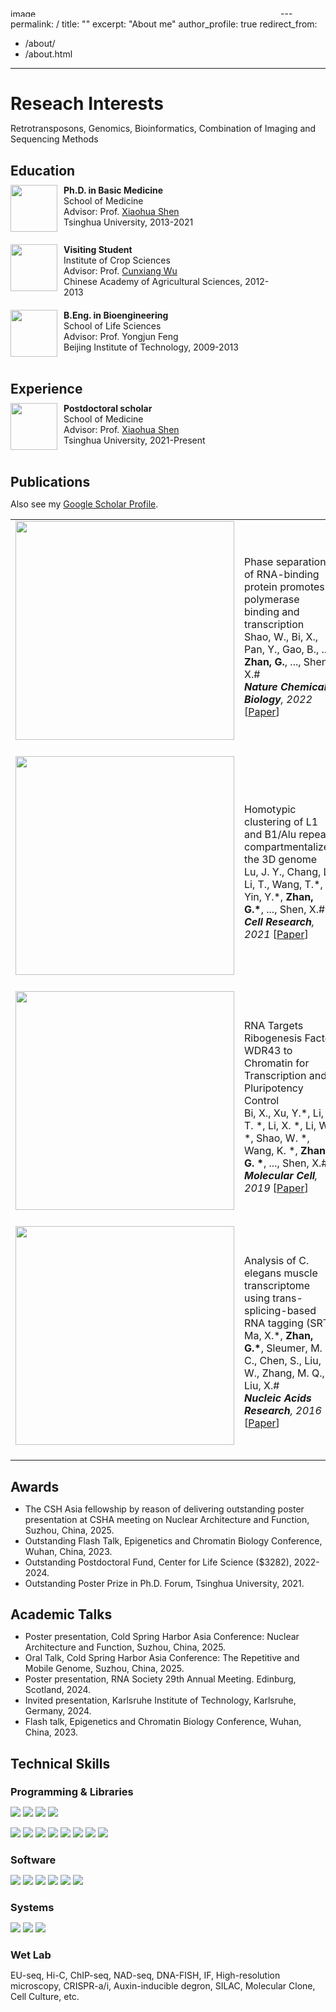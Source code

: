 <img width="432" height="13" alt="image" src="https://github.com/user-attachments/assets/e26bfc14-a420-4903-9bd4-8b9141c7e86d" />---
permalink: /
title: ""
excerpt: "About me"
author_profile: true
redirect_from: 
  - /about/
  - /about.html
---


Reseach Interests
======
Retrotransposons, Genomics, Bioinformatics, Combination of Imaging and Sequencing Methods

Education
------
<meta http-equiv="Content-Type" content="text/html;charset=utf-8">
<style type="text/css">
*{padding:0;margin:0;}
.media{width:100%;margin:0 auto;border:0 solid #ccc;padding:10px 0;}
.media:after{clear:both;display:block;width:0;height:0;content:""}
.pull-left{float:left;border:0 solid #ccc}
.pull-left img{width:75px;}
.media-body{width:70%;float:left;margin-left:10px;}
</style>


<div class="media">
    <span class="pull-left"><img src="images/thu.png" width="75px" height="75px"/></span>
    <div class="media-body">
        <div><span style="font-weight: bold">Ph.D. in Basic Medicine</span></div>
        <div>School of Medicine</div>
        <div>Advisor: Prof. <a href="https://www.xshenlab.com" target="_blank">Xiaohua Shen</a></div>
        <div>Tsinghua University, 2013-2021</div>
    </div>
</div>

<div class="media">
    <span class="pull-left"><img src="images/CAAS.jpeg" width="75px" height="75px"/></span>
    <div class="media-body">
        <div><span style="font-weight: bold">Visiting Student</span></div>
        <div>Institute of Crop Sciences</div>
        <div>Advisor: Prof. <a href="http://icscaas.com.cn/rctd/cxtd/ddyzjzcxyxpzxy/gg_8/101715.htm" target="_blank">Cunxiang Wu</a></div>
        <div>Chinese Academy of Agricultural Sciences, 2012-2013</div>
    </div>
</div>
<div class="media">
    <span class="pull-left"><img src="images/bit.png" width="75px" height="75px"/></span>
    <div class="media-body">
        <div><span style="font-weight: bold">B.Eng. in Bioengineering </span></div>
      <div>School of Life Sciences</div>  
      <div>Advisor: Prof. <a target="_blank">Yongjun Feng</a></div>
        <div>Beijing Institute of Technology, 2009-2013</div>
    </div>
</div>




Experience
------

<div class="media">
    <span class="pull-left"><img src="images/thu.png" width="75px" height="75px"/></span>
    <div class="media-body">
        <div><span style="font-weight: bold">Postdoctoral scholar</span></div>
        <div>School of Medicine</div>
        <div>Advisor: Prof. <a href="https://www.xshenlab.com" target="_blank">Xiaohua Shen</a></div>
        <div>Tsinghua University, 2021-Present</div>
    </div>
</div>


Publications
------
<style>
.pub_title{font-size:16px;}
.pub_author{font-size:16px;}
.pub_journal{font-size:16px;}
.subtitle{ 
    font-size:16px;           
    width: 100%;  
    height: 40px; 
    text-align:center     
} 
</style>

Also see my [Google Scholar Profile](https://scholar.google.com/citations?user=vnMn6S8AAAAJ).

<table>
<tr>
<td><img class="proj_thumb" src="images/publications/NCB_2022.png" width="350px" alt=""/>&nbsp;</td>
<td><div class="pub_title"> Phase separation of RNA-binding protein promotes polymerase binding and transcription </div>

<div class="pub_author"> Shao, W., Bi, X., Pan, Y., Gao, B., ... <b>Zhan, G.</b>, ..., Shen, X.#</div>
<div class="pub_journal"><i><b>Nature Chemical Biology</b>, 2022</i> [<a href="https://doi.org/10.1038/s41589-021-00904-5">Paper</a>]  </div>

</td>
</tr>

<tr>
<td><img class="proj_thumb" src="images/publications/CellRes_2021.png" width="350px" alt=""/>&nbsp;</td>
<td><div class="pub_title"> Homotypic clustering of L1 and B1/Alu repeats compartmentalizes the 3D genome </div>

<div class="pub_author"> Lu, J. Y., Chang, L., Li, T., Wang, T.*, Yin, Y.*, <b>Zhan, G.*</b>, ..., Shen, X.# </div>
<div class="pub_journal"><i><b>Cell Research</b>, 2021</i> [<a href="https://doi.org/10.1038/s41422-020-00466-6">Paper</a>]</div>

</td>
</tr>

<tr>
<td><img class="proj_thumb" src="images/publications/MolCell_2019.jpg" width="350px" alt=""/>&nbsp;</td>
<td><div class="pub_title"> RNA Targets Ribogenesis Factor WDR43 to Chromatin for Transcription and Pluripotency Control </div>

<div class="pub_author"> Bi, X., Xu, Y.*, Li, T. *, Li, X. *, Li, W. *, Shao, W. *, Wang, K. *, <b>Zhan, G. *</b>, ..., Shen, X.# </div>
<div class="pub_journal"><i><b>Molecular Cell</b>, 2019</i> [<a href="https://doi.org/10.1016/j.molcel.2019.05.007">Paper</a>]</div>

</td>
</tr>

<tr>
<td><img class="proj_thumb" src="images/publications/NAR_2016.jpeg" width="350px" alt=""/>&nbsp;</td>
<td><div class="pub_title"> Analysis of C. elegans muscle transcriptome using trans-splicing-based RNA tagging (SRT) </div>

<div class="pub_author"> Ma, X.*, <b>Zhan, G.*</b>, Sleumer, M. C., Chen, S., Liu, W., Zhang, M. Q., Liu, X.# </div>
<div class="pub_journal"><i><b>Nucleic Acids Research</b>, 2016</i> [<a href="https://doi.org/10.1093/nar/gkw734">Paper</a>]</div>

</td>
</tr>

</table>

Awards
------
 * The CSH Asia fellowship by reason of delivering outstanding poster presentation at CSHA meeting on Nuclear Architecture and Function, Suzhou, China, 2025.
 * Outstanding Flash Talk, Epigenetics and Chromatin Biology Conference, Wuhan, China, 2023.
 * Outstanding Postdoctoral Fund, Center for Life Science ($3282), 2022-2024.
 * Outstanding Poster Prize in Ph.D. Forum, Tsinghua University, 2021.

Academic Talks
------
 * Poster presentation, Cold Spring Harbor Asia Conference: Nuclear Architecture and Function, Suzhou, China, 2025.
 * Oral Talk, Cold Spring Harbor Asia Conference: The Repetitive and Mobile Genome, Suzhou, China, 2025.
 * Poster presentation, RNA Society 29th Annual Meeting. Edinburg, Scotland, 2024.
 * Invited presentation, Karlsruhe Institute of Technology, Karlsruhe, Germany, 2024.
 * Flash talk, Epigenetics and Chromatin Biology Conference, Wuhan, China, 2023.

Technical Skills
------

### Programming & Libraries

[![](https://img.shields.io/badge/R-276DC3?style=for-the-badge&logo=r&logoColor=white)]()
[![](https://img.shields.io/badge/Python-3776AB?style=for-the-badge&logo=python&logoColor=white)]()
[![](https://img.shields.io/badge/Shell-4EAA25?style=for-the-badge&logo=gnu-bash&logoColor=white)]()
[![](https://img.shields.io/badge/Markdown-000000?style=for-the-badge&logo=markdown&logoColor=white)]()


[![](https://img.shields.io/badge/ggplot2-276DC3?style=for-the-badge&logo=r&logoColor=white)]()
[![](https://img.shields.io/badge/dplyr-276DC3?style=for-the-badge&logo=r&logoColor=white)]()
[![](https://img.shields.io/badge/edgeR-276DC3?style=for-the-badge&logo=r&logoColor=white)]()
[![](https://img.shields.io/badge/clusterProfiler-276DC3?style=for-the-badge&logo=r&logoColor=white)]()
[![](https://img.shields.io/badge/pheatmap-276DC3?style=for-the-badge&logo=r&logoColor=white)]()
[![](https://img.shields.io/badge/deepTools-3776AB?style=for-the-badge&logo=python&logoColor=white)]()
[![](https://img.shields.io/badge/Bedtools-4EAA25?style=for-the-badge&logo=gnu-bash&logoColor=white)]()
[![](https://img.shields.io/badge/Samtools-4EAA25?style=for-the-badge&logo=gnu-bash&logoColor=white)]()


### Software


[![](https://img.shields.io/badge/Conda-342B029?&style=for-the-badge&logo=anaconda&logoColor=white)]()
[![](https://img.shields.io/badge/RStudio-75AADB?style=for-the-badge&logo=rstudio&logoColor=white)]()
[![](https://img.shields.io/badge/ImageJ-00D8E0?&style=for-the-badge&logo=imagej&logoColor=white)]()
[![](https://img.shields.io/badge/SnapGene-5DB1D9?&style=for-the-badge&logoColor=white)]()
[![](https://img.shields.io/badge/MS%20Office-D83B01?&style=for-the-badge&logo=microsoftoffice&logoColor=white)]()
[![](https://img.shields.io/badge/BioRender-3C6FB2?&style=for-the-badge&logoColor=white)]()

### Systems

[![](https://img.shields.io/badge/Ubuntu-E95420?style=for-the-badge&logo=ubuntu&logoColor=white)]()
[![](https://img.shields.io/badge/mac%20os-000000?style=for-the-badge&logo=apple&logoColor=white)]()
[![](https://img.shields.io/badge/Windows-0067B8?style=for-the-badge&logo=windows%2011&logoColor=white)]()

### Wet Lab

EU-seq, Hi-C, ChIP-seq, NAD-seq, DNA-FISH, IF, High-resolution microscopy, CRISPR-a/i, Auxin-inducible degron, SILAC, Molecular Clone, Cell Culture, etc.


<div style="text-align:center">
<script type="text/javascript" src="//rf.revolvermaps.com/0/0/8.js?i=5sgot2dxrbg&amp;m=0c&amp;c=ff0000&amp;cr1=ffffff&amp;f=calibri&amp;l=49&amp;s=200&amp;cw=ffffff&amp;cb=000000" async="async"></script>
</div>
